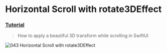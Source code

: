 # Horizontal Scroll with rotate3DEffect
 ### [Tutorial](https://designcode.io/swiftui-handbook-horizontal-scroll-with-rotate3deffect)
> How to apply a beautiful 3D transform while scrolling in SwiftUI

![043  Horizontal Scroll with rotate3DEffect](https://github.com/mrgsdev/DesignCode/assets/157994617/6b82dd87-bab3-4d47-978f-40f18bb02f49)
 